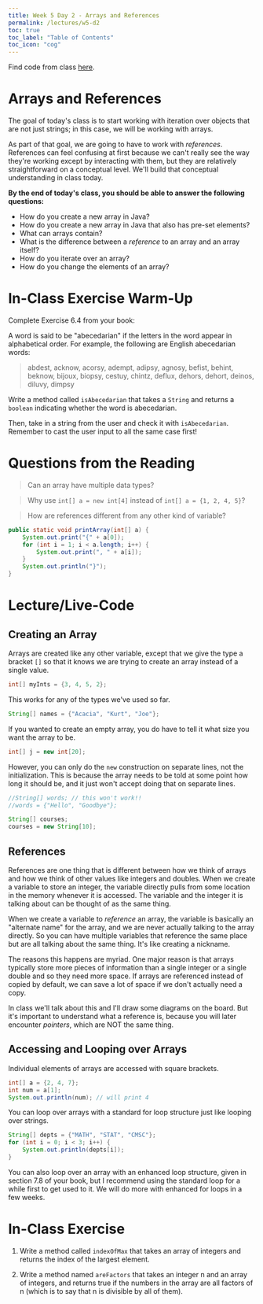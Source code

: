 ```yaml
---
title: Week 5 Day 2 - Arrays and References
permalink: /lectures/w5-d2
toc: true
toc_label: "Table of Contents"
toc_icon: "cog"
---
```


Find code from class [here](https://github.com/alackles/CMSC-150-WT-23/tree/main/_pages/lectures/week5).

# Arrays and References

The goal of today's class is to start working with iteration over objects that are not just strings; in this case, we will be working with arrays. 

As part of that goal, we are going to have to work with _references_. References can feel confusing at first because we can't really see the way they're working except by interacting with them, but they are relatively straightforward on a conceptual level. We'll build that conceptual understanding in class today.

**By the end of today's class, you should be able to answer the following questions:**
- How do you create a new array in Java? 
- How do you create a new array in Java that also has pre-set elements?
- What can arrays contain?
- What is the difference between a _reference_ to an array and an array itself? 
- How do you iterate over an array? 
- How do you change the elements of an array? 

# In-Class Exercise Warm-Up

Complete Exercise 6.4 from your book:

A word is said to be "abecedarian" if the letters in the word appear in alphabetical order. For example, the following are English abecedarian words:

> abdest, acknow, acorsy, adempt, adipsy, agnosy, befist, behint, beknow, bijoux, biopsy, cestuy, chintz, deflux, dehors, dehort, deinos, diluvy, dimpsy 

Write a method called `isAbecedarian` that takes a `String` and returns a `boolean` indicating whether the word is abecedarian. 

Then, take in a string from the user and check it with `isAbecedarian`. Remember to cast the user input to all the same case first!

# Questions from the Reading

> Can an array have multiple data types?

> Why use `int[] a = new int[4]` instead of `int[] a = {1, 2, 4, 5}`?

> How are references different from any other kind of variable? 

```java
public static void printArray(int[] a) {
    System.out.print("{" + a[0]);
    for (int i = 1; i < a.length; i++) {
        System.out.print(", " + a[i]);
    }
    System.out.println("}");
}
```

# Lecture/Live-Code

## Creating an Array

Arrays are created like any other variable, except that we give the type a bracket `[]` so that it knows we are trying to create an array instead of a single value. 

```java
int[] myInts = {3, 4, 5, 2};
```

This works for any of the types we've used so far.

```java
String[] names = {"Acacia", "Kurt", "Joe"};
```

If you wanted to create an empty array, you do have to tell it what size you want the array to be. 

```java
int[] j = new int[20];
```

However, you can only do the `new` construction on separate lines, not the initialization. This is because the array needs to be told at some point how long it should be, and it just won't accept doing that on separate lines. 

```java
//String[] words; // this won't work!!
//words = {"Hello", "Goodbye"};

String[] courses;
courses = new String[10];
```

## References

References are one thing that is different between how we think of arrays and how we think of other values like integers and doubles. When we create a variable to store an integer, the variable directly pulls from some location in the memory whenever it is accessed. The variable and the integer it is talking about can be thought of as the same thing. 

When we create a variable to _reference_ an array, the variable is basically an "alternate name" for the array, and we are never actually talking to the array directly. So you can have multiple variables that reference the same place but are all talking about the same thing. It's like creating a nickname. 

The reasons this happens are myriad. One major reason is that arrays typically store more pieces of information than a single integer or a single double and so they need more space. If arrays are referenced instead of copied by default, we can save a lot of space if we don't actually need a copy. 

In class we'll talk about this and I'll draw some diagrams on the board. But it's important to understand what a reference is, because you will later encounter _pointers_, which are NOT the same thing. 

## Accessing and Looping over Arrays

Individual elements of arrays are accessed with square brackets.

```java
int[] a = {2, 4, 7};
int num = a[1];
System.out.println(num); // will print 4
```

You can loop over arrays with a standard for loop structure just like looping over strings.

```java
String[] depts = {"MATH", "STAT", "CMSC"};
for (int i = 0; i < 3; i++) {
    System.out.println(depts[i]);
}
```

You can also loop over an array with an enhanced loop structure, given in section 7.8 of your book, but I recommend using the standard loop for a while first to get used to it. We will do more with enhanced for loops in a few weeks. 

# In-Class Exercise

1. Write a method called `indexOfMax` that takes an array of integers and returns the index of the largest element.

2. Write a method named `areFactors` that takes an integer n and an array of integers, and returns true if the numbers in the array are all factors of n (which is to say that n is divisible by all of them).
